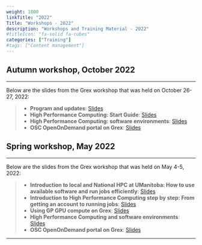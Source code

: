 ```yaml
---
weight: 1800
linkTitle: "2022"
Title: "Workshops - 2022"
description: "Workshops and Training Material - 2022"
#titleIcon: "fa-solid fa-cubes"
categories: ["Training"]
#tags: ["Content management"]
---
```


## Autumn workshop, October 2022
---

Below are the slides from the Grex workshop that was held on October 26-27, 2022:

> - **Program and updates**: [Slides](/workshops/autumn2022/Programme-And-Grex-Updates-Autumn2022.pdf)
> - **High Performance Computing: Start Guide**: [Slides](/workshops/autumn2022/Start-Guide-HPC-Grex-Autumn2022.pdf)
> - **High Performance Computing: software environments**: [Slides](/workshops/autumn2022/HPC-Software-Grex-Autumn2022.pdf)
> - **OSC OpenOnDemand portal on Grex**: [Slides](/workshops/autumn2022/Using-OpenOndemand-On-Grex-Autumn2022.pdf)

## Spring workshop, May 2022
---

Below are the slides from the Grex workshop that was held on May 4-5, 2022:

> - **Introduction to local and National HPC at UManitoba: How to use available software and run jobs efficiently**: [Slides](/workshops/spring2022/Intro-Program-Spring2022.pdf)
> - **Introduction to High Performance Computing step by step: From getting an account to running jobs**: [Slides](/workshops/spring2022/HPC-Step-by-Step-Grex-Spring2022.pdf)
> - **Using GP GPU compute on Grex**: [Slides](/workshops/spring2022/Using-GPU-Nodes-Grex-Spring2022.pdf)
> - **High Performance Computing and software environments**: [Slides](/workshops/spring2022/HPC-Soft-Env-Grex-Spring2022.pdf)
> - **OSC OpenOnDemand portal on Grex**: [Slides](/workshops/spring2022/OpenOndemand-Grex-Spring2022.pdf)

---

<!-- {{< treeview display="tree" />}} -->

<!-- Changes and update:
* Last revision: Aug 28, 2024. 
-->

